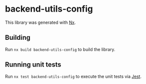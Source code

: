 # backend-utils-config

This library was generated with [Nx](https://nx.dev).

## Building

Run `nx build backend-utils-config` to build the library.

## Running unit tests

Run `nx test backend-utils-config` to execute the unit tests via [Jest](https://jestjs.io).
